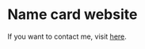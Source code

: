 #                                                         Name card website

If you want to contact me, visit <a href='https://aziza2027.github.io/name-card-website/' target='_blank'>here</a>.
